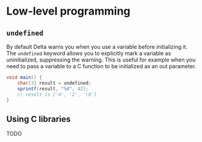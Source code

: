 # Low-level programming

## `undefined`

By default Delta warns you when you use a variable before initializing it.
The `undefined` keyword allows you to explicitly mark a variable as uninitialized, suppressing the warning.
This is useful for example when you need to pass a variable to a C function to be initialized as an out parameter.

```cs
void main() {
    char[3] result = undefined;
    sprintf(result, "%d", 42);
    // result is ['4', '2', '\0']
}
```

## Using C libraries

TODO
